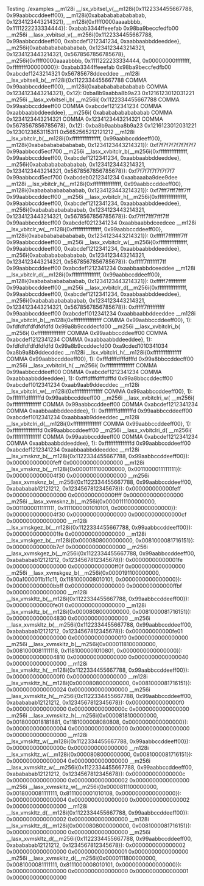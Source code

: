 Testing ./examples
__m128i __lsx_vbitsel_v(__m128i{0x1122334455667788, 0x99aabbccddeeff00}, __m128i{0xabababababababab, 0x1234123443214321}, __m128i{0xffff0000aaaabbbb, 0x1111222233334444}): 0xabab3344ffeeefab 0x98ba9beccfedfb00
__m256i __lasx_xvbitsel_v(__m256i{0x1122334455667788, 0x99aabbccddeeff00, 0xabcdef1212341234, 0xaabbaabbddeeddee}, __m256i{0xabababababababab, 0x1234123443214321, 0x1234123443214321, 0x5678567856785678}, __m256i{0xffff0000aaaabbbb, 0x1111222233334444, 0x00000000ffffffff, 0xffffffff00000000}): 0xabab3344ffeeefab 0x98ba9beccfedfb00 0xabcdef1243214321 0x56785678ddeeddee
__m128i __lsx_vbitseli_b(__m128i{0x1122334455667788 COMMA 0x99aabbccddeeff00}, __m128i{0xabababababababab COMMA 0x1234123443214321}, 0x12): 0xba8b9aabba8b9a23 0x1216123012031221
__m256i __lasx_xvbitseli_b( __m256i{ 0x1122334455667788 COMMA 0x99aabbccddeeff00 COMMA 0xabcdef1212341234 COMMA 0xaabbaabbddeeddee}, __m256i{ 0xabababababababab COMMA 0x1234123443214321 COMMA 0x1234123443214321 COMMA 0x5678567856785678}, 0x12): 0xba8b9aabba8b9a23 0x1216123012031221 0x1230123653115311 0x5652565212121212
__m128i __lsx_vbitclr_b(__m128i{0xffffffffffffffff, 0x99aabbccddeeff00}, __m128i{0xabababababababab, 0x1234123443214321}): 0xf7f7f7f7f7f7f7f7 0x99aabbccd5ecf700
__m256i __lasx_xvbitclr_b(__m256i{0xffffffffffffffff, 0x99aabbccddeeff00, 0xabcdef1212341234, 0xaabbaabbddeeddee}, __m256i{0xabababababababab, 0x1234123443214321, 0x1234123443214321, 0x5678567856785678}): 0xf7f7f7f7f7f7f7f7 0x99aabbccd5ecf700 0xabcdeb0212341234 0xaabaaaba9dee9dee
__m128i __lsx_vbitclr_h(__m128i{0xffffffffffffffff, 0x99aabbccddeeff00}, __m128i{0xabababababababab, 0x1234123443214321}): 0xf7fff7fff7fff7ff 0x99aabbccddecff00
__m256i __lasx_xvbitclr_h(__m256i{0xffffffffffffffff, 0x99aabbccddeeff00, 0xabcdef1212341234, 0xaabbaabbddeeddee}, __m256i{0xabababababababab, 0x1234123443214321, 0x1234123443214321, 0x5678567856785678}): 0xf7fff7fff7fff7ff 0x99aabbccddecff00 0xabcdef0212341234 0xaabbaabbdceedcee
__m128i __lsx_vbitclr_w(__m128i{0xffffffffffffffff, 0x99aabbccddeeff00}, __m128i{0xabababababababab, 0x1234123443214321}): 0xfffff7fffffff7ff 0x99aabbccddeeff00
__m256i __lasx_xvbitclr_w(__m256i{0xffffffffffffffff, 0x99aabbccddeeff00, 0xabcdef1212341234, 0xaabbaabbddeeddee}, __m256i{0xabababababababab, 0x1234123443214321, 0x1234123443214321, 0x5678567856785678}): 0xfffff7fffffff7ff 0x99aabbccddeeff00 0xabcdef1212341234 0xaabbaabbdceeddee
__m128i __lsx_vbitclr_d(__m128i{0xffffffffffffffff, 0x99aabbccddeeff00}, __m128i{0xabababababababab, 0x1234123443214321}): 0xfffff7ffffffffff 0x99aabbccddeeff00
__m256i __lasx_xvbitclr_d(__m256i{0xffffffffffffffff, 0x99aabbccddeeff00, 0xabcdef1212341234, 0xaabbaabbddeeddee}, __m256i{0xabababababababab, 0x1234123443214321, 0x1234123443214321, 0x5678567856785678}): 0xfffff7ffffffffff 0x99aabbccddeeff00 0xabcdef1012341234 0xaabbaabbddeeddee
__m128i __lsx_vbitclri_b(__m128i{0xffffffffffffffff COMMA 0x99aabbccddeeff00}, 1): 0xfdfdfdfdfdfdfdfd 0x99a8b9ccddecfd00
__m256i __lasx_xvbitclri_b( __m256i{ 0xffffffffffffffff COMMA 0x99aabbccddeeff00 COMMA 0xabcdef1212341234 COMMA 0xaabbaabbddeeddee}, 1): 0xfdfdfdfdfdfdfdfd 0x99a8b9ccddecfd00 0xa9cded1010341034 0xa8b9a8b9ddecddec
__m128i __lsx_vbitclri_h(__m128i{0xffffffffffffffff COMMA 0x99aabbccddeeff00}, 1): 0xfffdfffdfffdfffd 0x99a8bbccddecff00
__m256i __lasx_xvbitclri_h( __m256i{ 0xffffffffffffffff COMMA 0x99aabbccddeeff00 COMMA 0xabcdef1212341234 COMMA 0xaabbaabbddeeddee}, 1): 0xfffdfffdfffdfffd 0x99a8bbccddecff00 0xabcdef1012341234 0xaab9aab9ddecddec
__m128i __lsx_vbitclri_w(__m128i{0xffffffffffffffff COMMA 0x99aabbccddeeff00}, 1): 0xfffffffdfffffffd 0x99aabbccddeeff00
__m256i __lasx_xvbitclri_w( __m256i{ 0xffffffffffffffff COMMA 0x99aabbccddeeff00 COMMA 0xabcdef1212341234 COMMA 0xaabbaabbddeeddee}, 1): 0xfffffffdfffffffd 0x99aabbccddeeff00 0xabcdef1012341234 0xaabbaab9ddeeddec
__m128i __lsx_vbitclri_d(__m128i{0xffffffffffffffff COMMA 0x99aabbccddeeff00}, 1): 0xfffffffffffffffd 0x99aabbccddeeff00
__m256i __lasx_xvbitclri_d( __m256i{ 0xffffffffffffffff COMMA 0x99aabbccddeeff00 COMMA 0xabcdef1212341234 COMMA 0xaabbaabbddeeddee}, 1): 0xfffffffffffffffd 0x99aabbccddeeff00 0xabcdef1212341234 0xaabbaabbddeeddec
__m128i __lsx_vmsknz_b(__m128i{0x1122334455667788, 0x99aabbccddeeff00}): 0x000000000000feff 0x0000000000000000
__m128i __lsx_vmsknz_b(__m128i{0x0000111100000000, 0x0011000011111111}): 0x0000000000004f30 0x0000000000000000
__m256i __lasx_xvmsknz_b(__m256i{0x1122334455667788, 0x99aabbccddeeff00, 0xabababab12121212, 0x1234567812345678}): 0x000000000000feff 0x0000000000000000 0x000000000000ffff 0x0000000000000000
__m256i __lasx_xvmsknz_b(__m256i{0x0000111100000000, 0x0011000011111111, 0x1111000001010101, 0x0000000000000000}): 0x0000000000004f30 0x0000000000000000 0x00000000000000cf 0x0000000000000000
__m128i __lsx_vmskgez_b(__m128i{0x1122334455667788, 0x99aabbccddeeff00}): 0x00000000000001fe 0x0000000000000000
__m128i __lsx_vmskgez_b(__m128i{0x0000808000000000, 0x0081000081716151}): 0x000000000000b7cf 0x0000000000000000
__m256i __lasx_xvmskgez_b(__m256i{0x1122334455667788, 0x99aabbccddeeff00, 0xabababab12121212, 0x1234567812345678}): 0x00000000000001fe 0x0000000000000000 0x000000000000ff0f 0x0000000000000000
__m256i __lasx_xvmskgez_b(__m256i{0x0000191100000000, 0x00a1000011b11c11, 0x1181000008010101, 0x0000000000000000}): 0x000000000000bbff 0x0000000000000000 0x000000000000ffbf 0x0000000000000000
__m128i __lsx_vmskltz_b(__m128i{0x1122334455667788, 0x99aabbccddeeff00}): 0x000000000000fe01 0x0000000000000000
__m128i __lsx_vmskltz_b(__m128i{0x0000808000000000, 0x0081000081716151}): 0x0000000000004830 0x0000000000000000
__m256i __lasx_xvmskltz_b(__m256i{0x1122334455667788, 0x99aabbccddeeff00, 0xabababab12121212, 0x1234567812345678}): 0x000000000000fe01 0x0000000000000000 0x00000000000000f0 0x0000000000000000
__m256i __lasx_xvmskltz_b(__m256i{0x0000118100000000, 0x0081000081111118, 0x1181000001010801, 0x0000000000000000}): 0x0000000000004810 0x0000000000000000 0x0000000000000040 0x0000000000000000
__m128i __lsx_vmskltz_h(__m128i{0x1122334455667788, 0x99aabbccddeeff00}): 0x00000000000000f0 0x0000000000000000
__m128i __lsx_vmskltz_h(__m128i{0x0000808000000000, 0x0081000081716151}): 0x0000000000000024 0x0000000000000000
__m256i __lasx_xvmskltz_h(__m256i{0x1122334455667788, 0x99aabbccddeeff00, 0xabababab12121212, 0x1234567812345678}): 0x00000000000000f0 0x0000000000000000 0x000000000000000c 0x0000000000000000
__m256i __lasx_xvmskltz_h(__m256i{0x0000818100000000, 0x0018000018181881, 0x1181000008080808, 0x0000000000000000}): 0x0000000000000004 0x0000000000000000 0x0000000000000000 0x0000000000000000
__m128i __lsx_vmskltz_w(__m128i{0x1122334455667788, 0x99aabbccddeeff00}): 0x000000000000000c 0x0000000000000000
__m128i __lsx_vmskltz_w(__m128i{0x0000808000000000, 0x0081000081716151}): 0x0000000000000004 0x0000000000000000
__m256i __lasx_xvmskltz_w(__m256i{0x1122334455667788, 0x99aabbccddeeff00, 0xabababab12121212, 0x1234567812345678}): 0x000000000000000c 0x0000000000000000 0x0000000000000002 0x0000000000000000
__m256i __lasx_xvmskltz_w(__m256i{0x0000811100000000, 0x0018000081111111, 0x8111000001010108, 0x0000000000000000}): 0x0000000000000004 0x0000000000000000 0x0000000000000002 0x0000000000000000
__m128i __lsx_vmskltz_d(__m128i{0x1122334455667788, 0x99aabbccddeeff00}): 0x0000000000000002 0x0000000000000000
__m128i __lsx_vmskltz_d(__m128i{0x0000808000000000, 0x0081000081716151}): 0x0000000000000000 0x0000000000000000
__m256i __lasx_xvmskltz_d(__m256i{0x1122334455667788, 0x99aabbccddeeff00, 0xabababab12121212, 0x1234567812345678}): 0x0000000000000002 0x0000000000000000 0x0000000000000001 0x0000000000000000
__m256i __lasx_xvmskltz_d(__m256i{0x0000111800000000, 0x0081000081111111, 0x8111000008010101, 0x0000000000000000}): 0x0000000000000000 0x0000000000000000 0x0000000000000001 0x0000000000000000
